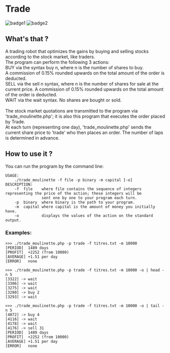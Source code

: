 # Trade
![badge1](https://img.shields.io/badge/license-MIT-brightgreen.svg)
![badge2](https://img.shields.io/badge/language-C%2B%2B-ff69b4.svg)
## What's that ?
A trading robot that optimizes the gains by buying and selling stocks according to the stock market, like traders.</br>
The program can perform the following 3 actions:</br>
BUY via the syntax buy n, where n is the number of shares to buy.</br>
A commission of 0.15% rounded upwards on the total amount of the order is deducted.</br>
SELL via the sell n syntax, where n is the number of shares for sale at the current price. A commission of 0.15% rounded upwards on the total amount of the order is deducted.</br>
WAIT via the wait syntax. No shares are bought or sold.</br></br>
The stock market quotations are transmitted to the program via 'trade_moulinette.php'; it is also this program that executes the order placed by Trade.</br>
At each turn (representing one day), 'trade_moulinette.php' sends the current share price to 'trade' who then places an order.
The number of laps is determined in advance.
## How to use it ?
You can run the program by the command line:
```
USAGE:
    ./trade_moulinette -f file -p binary -m capital [-o]
DESCRIPTION:
    -f  file    where file contains the sequence of integers representing the price of the action; these integers will be
                sent one by one to your program each turn.
    -p  binary  where binary is the path to your program.
    -m  capital where capital is the amount of money you initially have.
    -o          displays the values of the action on the standard output.
```
### Examples:
```
>>> ./trade_moulinette.php -p trade -f titres.txt -m 10000
[PERIOD]  1489 days
[PROFIT]  +2252 (from 10000) 
[AVERAGE] +1.51 per day
[ERROR]   none
```
```
>>> ./trade_moulinette.php -p trade -f titres.txt -m 10000 -o | head -n 5
[3322] -> wait
[3306] -> wait
[3275] -> wait 
[3280] -> buy 2 
[3293] -> wait
```
```
>>> ./trade_moulinette.php -p trade -f titres.txt -m 10000 -o | tail -n 5
[4072] -> buy 4
[4116] -> wait
[4178] -> wait 
[4176] -> sell 31
[PERIOD]  1489 days
[PROFIT]  +2252 (from 10000) 
[AVERAGE] +1.51 per day
[ERROR]   none
```
